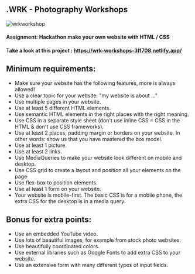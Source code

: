 ## .WRK - Photography Workshops

![wrkworkshop](https://user-images.githubusercontent.com/72910410/110693004-42053c80-81e7-11eb-82d7-ce53b4675d12.jpg)

#### **Assignment: Hackathon make your own website with HTML / CSS**

#### **Take a look at this project : https://wrk-workshops-3ff708.netlify.app/**


## Minimum requirements:

- Make sure your website has the following features, more is always allowed!
- Use a clear topic for your website: "my website is about ..."
- Use multiple pages in your website.
- Use at least 5 different HTML elements.
- Use semantic HTML elements in the right places with the right meaning.
- Use CSS in a separate style sheet (don't use inline CSS = CSS in the HTML & don't use CSS frameworks).
- Use at least 2 places, padding margin or borders on your website. In other words: show us that you have mastered the box model.
- Use at least 1 picture.
- Use at least 2 links.
- Use MediaQueries to make your website look different on mobile and desktop.
- Use CSS grid to create a layout and position all your elements on the page
- Use flex-box to position elements.
- Use at least 1 form on your website.
- Your website is mobile-first. The basic CSS is for a mobile phone, the extra CSS for the desktop is in a media query.



## Bonus for extra points:
- Use an embedded YouTube video.
- Use lots of beautiful images, for example from stock photo websites.
- Use beautifully coordinated colors.
- Use external libraries such as Google Fonts to add extra CSS to your website.
- Use an extensive form with many different types of input fields.
